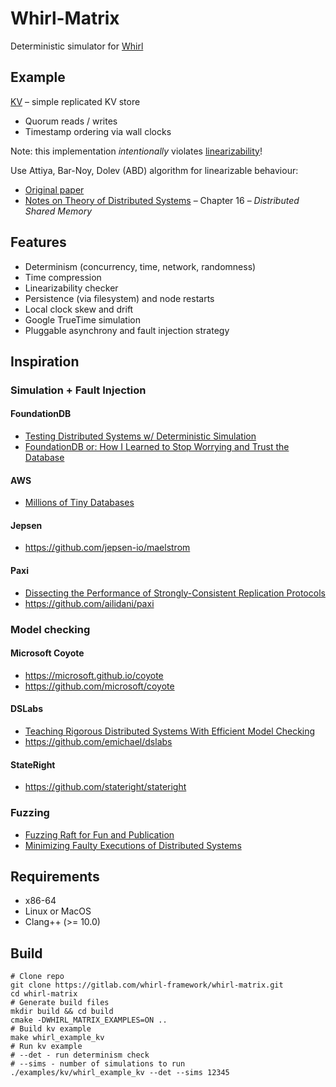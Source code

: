# Whirl-Matrix

Deterministic simulator for [Whirl](https://gitlab.com/whirl-framework/whirl-frontend)

## Example

[KV](/examples/kv/main.cpp) – simple replicated KV store

- Quorum reads / writes
- Timestamp ordering via wall clocks

Note: this implementation _intentionally_ violates [linearizability](https://jepsen.io/consistency/models/linearizable)!

Use Attiya, Bar-Noy, Dolev (ABD) algorithm for linearizable behaviour:
- [Original paper](https://groups.csail.mit.edu/tds/papers/Attiya/TM-423.pdf)
- [Notes on Theory of Distributed Systems](https://www.cs.yale.edu/homes/aspnes/classes/465/notes.pdf) – Chapter 16 – _Distributed Shared Memory_

## Features

* Determinism (concurrency, time, network, randomness)
* Time compression
* Linearizability checker
* Persistence (via filesystem) and node restarts
* Local clock skew and drift
* Google TrueTime simulation
* Pluggable asynchrony and fault injection strategy

## Inspiration

### Simulation + Fault Injection

#### FoundationDB
- [Testing Distributed Systems w/ Deterministic Simulation](https://www.youtube.com/watch?v=4fFDFbi3toc)
- [FoundationDB or: How I Learned to Stop Worrying and Trust the Database](https://www.youtube.com/watch?v=OJb8A6h9jQQ&list=PLSE8ODhjZXjagqlf1NxuBQwaMkrHXi-iz&index=22)

#### AWS

- [Millions of Tiny Databases](https://www.usenix.org/system/files/nsdi20-paper-brooker.pdf)

#### Jepsen
- https://github.com/jepsen-io/maelstrom

#### Paxi
- [Dissecting the Performance of Strongly-Consistent Replication Protocols](https://cse.buffalo.edu/~demirbas/publications/dissecting.pdf)
- https://github.com/ailidani/paxi

### Model checking

#### Microsoft Coyote

- https://microsoft.github.io/coyote
- https://github.com/microsoft/coyote

#### DSLabs
- [Teaching Rigorous Distributed Systems With Efficient Model Checking](https://ellismichael.com/papers/dslabs-eurosys19.pdf)
- https://github.com/emichael/dslabs  

#### StateRight
- https://github.com/stateright/stateright

### Fuzzing

- [Fuzzing Raft for Fun and Publication](https://colin-scott.github.io/blog/2015/10/07/fuzzing-raft-for-fun-and-profit/)
- [Minimizing Faulty Executions of Distributed Systems](https://www.usenix.org/conference/nsdi16/technical-sessions/presentation/scott)

## Requirements

- x86-64
- Linux or MacOS
- Clang++ (>= 10.0)

## Build

```shell
# Clone repo
git clone https://gitlab.com/whirl-framework/whirl-matrix.git 
cd whirl-matrix
# Generate build files
mkdir build && cd build
cmake -DWHIRL_MATRIX_EXAMPLES=ON ..
# Build kv example
make whirl_example_kv
# Run kv example
# --det - run determinism check
# --sims - number of simulations to run
./examples/kv/whirl_example_kv --det --sims 12345
